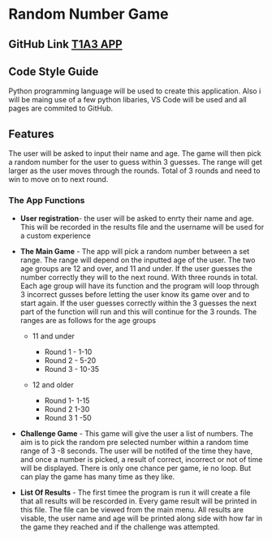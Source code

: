 # Random Number Game

## GitHub Link [T1A3 APP](https://github.com/fabs-pe/T1A3)

## Code Style Guide

Python programming language will be used to create this application. Also i will be maing use of a few python libaries, VS Code will be used and all pages are commited to GitHub.

## Features

The user will be asked to input their name and age. The game will then pick a random number for the user to guess within 3 guesses. The range  will get larger as the user moves through the rounds. Total of 3 rounds and need to win to move on to next round.

### The App Functions

- **User registration**- the user will be asked to enrty their name and age. This will be recorded in the results file and the username will be used for a custom experience

- **The Main Game**  - The app will pick a random number between a set range. The range will depend on the inputted age of the user. The two age groups are 12 and over, and 11 and under. If the user guesses the number correctly they will to the next round. With three rounds in total. Each age group will have its function and the program will loop through 3 incorrect gusses before letting the user know its game over and to start again. If the user guesses correctly within the 3 guesses the next part of the function will run and this will continue for the 3 rounds. The ranges are as follows for the age groups
  - 11 and under
    - Round 1 - 1-10
    - Round 2 - 5-20
    - Round 3 - 10-35

  - 12 and older
    - Round 1- 1-15
    - Round 2 1-30
    - Round 3 1 -50

- **Challenge Game** - This game will give the user a list of numbers. The aim is to pick the random pre selected number within a random time range of 3 -8 seconds. The user will be notifed of the time they have, and once a number is picked, a result of correct, incorrect or not of time will be displayed. There is only one chance per game, ie no loop. But can play the game has many time as they like.

- **List Of Results** - The first timee the program is run it will create a file that all results will be rescorded in. Every game result  will be printed in this file. The file can be viewed from the main menu.  All results are visable, the user name and age will be printed along side with how far in the game they reached and if the challenge was attempted.


